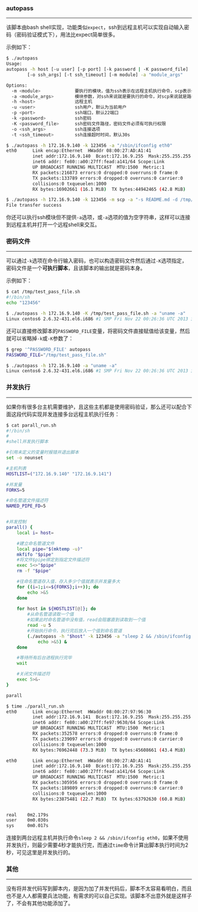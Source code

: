 ### autopass
------------
该脚本由bash shell实现，功能类似`expect`，ssh到远程主机可以实现自动输入密码（密码验证模式下），用法比expect简单很多。

示例如下：
```bash
$ ./autopass 
Usage: 
autopass -h host [-u user] [-p port] [-k password | -K password_file]
        [-o ssh_args] [-t ssh_timeout] [-m module] -a "module_args"

Options:
  -m <module>             要执行的模块，值为ssh表示在远程主机执行命令，scp表示传输文件，默认为ssh
  -a <module_args>        模块参数，对ssh来说就是要执行的命令，对scp来说就是路径
  -h <host>               远程主机
  -u <user>               ssh用户，默认为当前用户
  -p <port>               ssh端口，默认22端口
  -k <password>           ssh密码
  -K <password_file>      ssh密码文件路径，密码文件必须有可执行权限
  -o <ssh_args>           ssh连接选项
  -t <ssh_timeout>        ssh连接超时时间，默认30s

$ ./autopass -h 172.16.9.140 -k 123456 -a "/sbin/ifconfig eth0"             #执行命令
eth0      Link encap:Ethernet  HWaddr 08:00:27:AD:A1:41  
          inet addr:172.16.9.140  Bcast:172.16.9.255  Mask:255.255.255.0
          inet6 addr: fe80::a00:27ff:fead:a141/64 Scope:Link
          UP BROADCAST RUNNING MULTICAST  MTU:1500  Metric:1
          RX packets:216873 errors:0 dropped:0 overruns:0 frame:0
          TX packets:133789 errors:0 dropped:0 overruns:0 carrier:0
          collisions:0 txqueuelen:1000 
          RX bytes:16902661 (16.1 MiB)  TX bytes:44942465 (42.8 MiB)

$ ./autopass -h 172.16.9.140 -k 123456 -m scp -a "-s README.md -d /tmp/"     #传输文件，-s和-d是传递给scp模块的参数，-s是源路径，-d是目的路径
File transfer success
```
你还可以执行ssh模块但不提供`-a`选项，或`-a`选项的值为空字符串，这样可以连接到远程主机并打开一个远程shell来交互。
  

### 密码文件
------------
可以通过`-k`选项在命令行输入密码，也可以构造密码文件然后通过`-K`选项指定，密码文件是一个**可执行脚本**，且该脚本的输出就是密码本身。

示例如下：
```bash
$ cat /tmp/test_pass_file.sh 
#!/bin/sh
echo "123456"

$ ./autopass -h 172.16.9.140 -K /tmp/test_pass_file.sh -a "uname -a"
Linux centos6 2.6.32-431.el6.i686 #1 SMP Fri Nov 22 00:26:36 UTC 2013 i686 i686 i386 GNU/Linux
```
还可以直接修改脚本的`PASSWORD_FILE`变量，将密码文件直接赋值给该变量，然后就可以省略掉`-k`或`-K`参数了：
```bash
$ grep '^PASSWORD_FILE' autopass 
PASSWORD_FILE="/tmp/test_pass_file.sh"

$ ./autopass -h 172.16.9.140 -a "uname -a"
Linux centos6 2.6.32-431.el6.i686 #1 SMP Fri Nov 22 00:26:36 UTC 2013 i686 i686 i386 GNU/Linux
```
  

### 并发执行
------------
如果你有很多台主机需要维护，且这些主机都是使用密码验证，那么还可以配合下面这段代码实现并发连接多台远程主机执行任务：
```bash
$ cat parall_run.sh 
#!/bin/sh
#
#shell并发执行脚本

#引用未定义的变量时报错并退出脚本
set -o nounset

#主机列表
HOSTLIST=("172.16.9.140" "172.16.9.141")

#并发量
FORKS=5

#命名管道文件描述符
NAMED_PIPE_FD=5


#并发控制
parall() {
    local i= host=

    #建立命名管道文件
    local pipe="$(mktemp -u)" 
    mkfifo "$pipe" 
    #将文件$pipe绑定到指定文件描述符 
    exec 5<>"$pipe"
    rm -f "$pipe" 

    #往命名管道存入值，存入多少个值就表示并发量多大
    for ((i=1;i<=${FORKS};i++)); do 
        echo >&5
    done 
    
    for host in ${HOSTLIST[@]}; do
        #从命名管道读取一个值
        #如果此时命名管道中没有值，read会阻塞直到读取到一个值  
        read -u 5
        #开始执行命令，执行完后放入一个值到命名管道
        (./autopass -h "$host" -k 123456 -a "sleep 2 && /sbin/ifconfig eth0"; \
            echo >&5) &
    done

    #等待所有后台进程执行完毕
    wait 

    #关闭文件描述符
    exec 5>&-
}

parall

$ time ./parall_run.sh 
eth0      Link encap:Ethernet  HWaddr 08:00:27:97:96:30  
          inet addr:172.16.9.141  Bcast:172.16.9.255  Mask:255.255.255.0
          inet6 addr: fe80::a00:27ff:fe97:9630/64 Scope:Link
          UP BROADCAST RUNNING MULTICAST  MTU:1500  Metric:1
          RX packets:352578 errors:0 dropped:0 overruns:0 frame:0
          TX packets:239097 errors:0 dropped:0 overruns:0 carrier:0
          collisions:0 txqueuelen:1000 
          RX bytes:76962448 (73.3 MiB)  TX bytes:45608661 (43.4 MiB)

eth0      Link encap:Ethernet  HWaddr 08:00:27:AD:A1:41  
          inet addr:172.16.9.140  Bcast:172.16.9.255  Mask:255.255.255.0
          inet6 addr: fe80::a00:27ff:fead:a141/64 Scope:Link
          UP BROADCAST RUNNING MULTICAST  MTU:1500  Metric:1
          RX packets:305956 errors:0 dropped:0 overruns:0 frame:0
          TX packets:189809 errors:0 dropped:0 overruns:0 carrier:0
          collisions:0 txqueuelen:1000 
          RX bytes:23875481 (22.7 MiB)  TX bytes:63792630 (60.8 MiB)


real    0m2.179s
user    0m0.030s
sys     0m0.017s
```
连接到两台远程主机并执行命令`sleep 2 && /sbin/ifconfig eth0`，如果不使用并发执行，则最少需要4秒才能执行完，而通过`time`命令计算出脚本执行时间为2秒，可见这里是并发执行的。
  

### 其他
----------------
没有将并发代码写到脚本内，是因为加了并发代码后，脚本不太容易看明白，而且也不是人人都需要兵法功能，有需求的可以自己实现。该脚本不出意外就是这样子了，不会有其他功能添加了。
